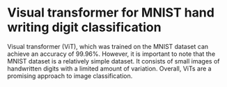 # Visual transformer for MNIST hand writing digit classification 
Visual transformer (ViT), which was trained on the MNIST dataset can achieve an accuracy of 99.96%. However, it is important to note that the MNIST dataset is a relatively simple dataset. It consists of small images of handwritten digits with a limited amount of variation. Overall, ViTs are a promising approach to image classification. 
